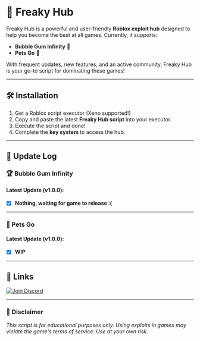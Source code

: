 # 👅 Freaky Hub

Freaky Hub is a powerful and user-friendly **Roblox exploit hub** designed to help you become the best at all games. Currently, it supports:

- **Bubble Gum Infinity** 🫧
- **Pets Go** 🐾

With frequent updates, new features, and an active community, Freaky Hub is your go-to script for dominating these games!

---

## 🛠️ Installation

1. Get a Roblox script executor (Xeno supported!)
2. Copy and paste the latest **Freaky Hub script** into your executor.
3. Execute the script and done!
4. Complete the **key system** to access the hub.

---

## 📜 Update Log

### 🏆 Bubble Gum Infinity

#### Latest Update (v1.0.0):
- [x] **Nothing, waiting for game to release :(**

---

### 🐾 Pets Go

#### Latest Update (v1.0.0):
- [x] **WIP**

---

## 🔗 Links

[![Join Discord](https://cdn-icons-png.flaticon.com/512/4945/4945973.png)](https://discord.gg/frrnMQbrSu)  

---

### 📢 Disclaimer
*This script is for educational purposes only. Using exploits in games may violate the game's terms of service. Use at your own risk.*
